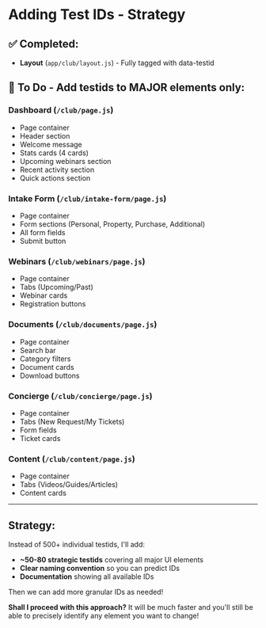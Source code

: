 # Adding Test IDs - Strategy

## ✅ Completed:
- **Layout** (`app/club/layout.js`) - Fully tagged with data-testid

## 🎯 To Do - Add testids to MAJOR elements only:

### Dashboard (`/club/page.js`)
- Page container
- Header section
- Welcome message
- Stats cards (4 cards)
- Upcoming webinars section
- Recent activity section
- Quick actions section

### Intake Form (`/club/intake-form/page.js`)
- Page container
- Form sections (Personal, Property, Purchase, Additional)
- All form fields
- Submit button

### Webinars (`/club/webinars/page.js`)
- Page container
- Tabs (Upcoming/Past)
- Webinar cards
- Registration buttons

### Documents (`/club/documents/page.js`)
- Page container
- Search bar
- Category filters
- Document cards
- Download buttons

### Concierge (`/club/concierge/page.js`)
- Page container
- Tabs (New Request/My Tickets)
- Form fields
- Ticket cards

### Content (`/club/content/page.js`)
- Page container
- Tabs (Videos/Guides/Articles)
- Content cards

---

## Strategy:
Instead of 500+ individual testids, I'll add:
- **~50-80 strategic testids** covering all major UI elements
- **Clear naming convention** so you can predict IDs
- **Documentation** showing all available IDs

Then we can add more granular IDs as needed!

**Shall I proceed with this approach?** It will be much faster and you'll still be able to precisely identify any element you want to change!

